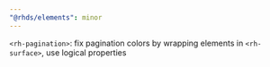 ```yaml
---
"@rhds/elements": minor
---
```


`<rh-pagination>`: fix pagination colors by wrapping elements in `<rh-surface>`, use logical properties
